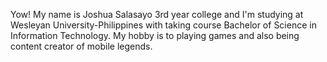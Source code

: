 Yow! My name is Joshua Salasayo 3rd year college and I'm studying at Wesleyan University-Philippines with taking course Bachelor of Science in Information Technology. My hobby is to playing games and also being content creator of mobile legends. 
